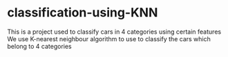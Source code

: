 # classification-using-KNN
This is a project used to classify cars in 4 categories using certain features
We use K-nearest neighbour algorithm to use to classify the cars which belong to 4 categories 
